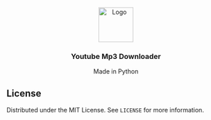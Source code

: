 <!-- PROJECT LOGO -->
<br />
<p align="center">
  <a href="https://github.com/LucasSusin/Mp3-YT-Downloader">
    <img src="https://img.icons8.com/ios/452/headphones.png" alt="Logo" width="80" height="80">
  </a>

  <h3 align="center">Youtube Mp3 Downloader</h3>

  <p align="center">
    Made in Python
  </p>
</p>

<!-- LICENSE -->
## License

Distributed under the MIT License. See `LICENSE` for more information.
